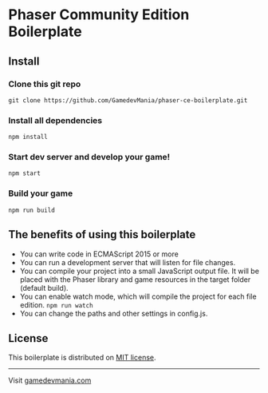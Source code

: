 # Phaser Community Edition Boilerplate

## Install

### Clone this git repo
`git clone https://github.com/GamedevMania/phaser-ce-boilerplate.git`

### Install all dependencies
`npm install`

### Start dev server and develop your game!
`npm start`

### Build your game
`npm run build`

## The benefits of using this boilerplate
- You can write code in ECMAScript 2015 or more
- You can run a development server that will listen for file changes.
- You can compile your project into a small JavaScript output file. It will be placed with the Phaser library and game resources in the target folder (default build).
- You can enable watch mode, which will compile the project for each file edition. `npm run watch`
- You can change the paths and other settings in config.js.

## License
This boilerplate is distributed on [MIT license](./LICENSE).

---
Visit [gamedevmania.com](http://gamedevmania.com)